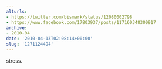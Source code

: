 ```yaml
---
alturls:
- https://twitter.com/bismark/status/12080002798
- https://www.facebook.com/17803937/posts/117160348300917
archive:
- 2010-04
date: '2010-04-13T02:08:14+00:00'
slug: '1271124494'
---
```


stress.

